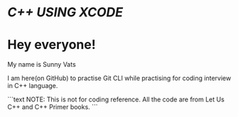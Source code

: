# *C++ USING XCODE*

<h1>Hey everyone!</h1>
<p>My name is Sunny Vats</p>
<p>I am here(on GitHub) to practise Git CLI while practising for coding interview in C++ language.</p>
```text
    NOTE: This is not for coding reference.
    All the code are from Let Us C++ and C++ Primer books.
```